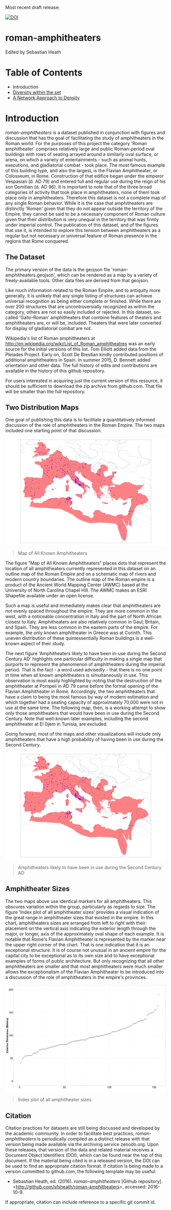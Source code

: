 Most recent draft release: 

[![DOI](https://zenodo.org/badge/15487558.svg)](https://zenodo.org/badge/latestdoi/15487558)

roman-amphitheaters
===================

Edited by Sebastian Heath

# Table of Contents
 * Introduction
 * [Diversity within the set](diversity-within-set.md)
 * [A Network Approach to Density](network-density.md)

# Introduction
*roman-amphitheaters* is a dataset published in conjunction with figures and discussion that has the goal of facilitating the study of amphitheaters in the Roman world. For the purposes of this project the category 'Roman amphitheater' comprises relatively large and public Roman-period oval buildings with rows of seating arrayed around a similarly oval surface, or arena, on which a variety of entertainments - such as animal hunts, executions, and gladiatorial combat - took place. The most famous example of this building type, and also the largest, is the Flavian Amphitheater, or Colosseum, in Rome. Construction of that edifice began under the emperor Vespasian (d. AD 79) and entered full and regular use during the reign of his son Domitian (d. AD 96). It is important to note that of the three broad categories of activity that took place in amphitheaters, none of them took place only in amphitheaters. Therefore this dataset is not a complete map of any single Roman behavior. While it is the case that amphitheaters are distinctly 'Roman' given that they do not appear outside the territory of the Empire, they cannot be said to be a necessary component of Roman culture given that their distribution is very unequal in the territory that was firmly under imperial control. The publication of this dataset, and of the figures that use it, is intended to explore this tension between amphitheaters as a regular but not necessary or universal feature of Roman presence in the regions that Rome conquered.

## The Dataset
The primary version of the data is the geojson file 'roman-amphitheaters.geojson', which can be rendered as a map by a variety of freely-available tools. Other data files are derived from that geojson.

Like much information related to the Roman Empire, and to antiquity more generally, it is unlikely that any single listing of structures can achieve universal recognition as being either complete or finished. While there are over 200 structures that are uncontroversially recognized as within the category, others are not so easily included or rejected. In this dataset, so-called 'Gallo-Roman' amphitheaters that combine features of theaters and amphitheaters are, or will be, included. Theaters that were later converted for display of gladiatorial combat are not.

Wikipedia's list of Roman amphitheaters at http://en.wikipedia.org/wiki/List_of_Roman_amphitheatres was an early source for the initial versions of this list. Tom Elliott added data from the Pleiades Project. Early on, Scott De Brestian kindly contributed positions of additional amphitheaters in Spain. In summer 2015, D. Bennett added orientation and other data. The full history of edits and contributions are available in the history of this github repository.

For users interested in acquiring just the current version of this resource, it should be sufficient to download the zip archive from github.com. That file will be smaller than the full repository.

## Two Distribution Maps
One goal of publishing this data is to facilitate a quantitatively informed discussion of the role of amphitheaters in the Roman Empire. The two maps included one starting point of that discussion.

![](figures/all_simple_distribution_map.png?raw=true)
> Map of All Known Amphitheaters

The figure "Map of All Known Amphitheaters" places dots that represent the location of all amphitheaters currently represented in this dataset on an outline map of the Roman Empire and on a schematic map of rivers and modern country boundaries. The outline map of the Roman empire is a product of the Ancient World Mapping Center (AWMC) based at the University of North Carolina Chapel Hill. The AWMC makes an ESRI Shapefile available under an open license.

Such a map is useful and immediately makes clear that amphitheaters are not evenly spaced throughout the empire. They are more common in the west, with a noticeable concentration in Italy and the part of North African closest to Italy. Amphitheaters are also relatively common in Gaul, Britain, and Spain. They are less common in the eastern parts of the empire. For example, the only known amphitheater in Greece was at Corinth. This uneven distribution of these quintessentially Roman buildings is a well-known aspect of their study.

The next figure 'Amphitheaters likely to have been in-use during the Second Century AD' highlights one particular difficulty in making a single map that purports to represent the phenomenon of amphitheaters during the imperial period. That is the fact - a word used advisedly - that there is no one point in time when all known amphitheaters is simultaneously in use. This observation is most easily highlighted by noting that the destruction of the amphitheater at Pompeii in AD 79 came before the formal opening of the Flavian Amphitheater in Rome. Accordingly, the two amphitheaters that have a claim to being the most famous by way of modern estimation and which together had a seating capacity of approximately 70,000 were not in use at the same time. The following map, then, is a working attempt to show only those amphitheaters that would have been in use during the Second Century. Note that well-known later examples, including the second amphitheater at El Djem in Tunisia, are excluded.

Going forward, most of the maps and other visualizations will include only amphitheaters that have a high probability of having been in use during the Second Century.

![](figures/simple_distribution_map.png?raw=true)
> Amphitheaters likely to have been in use during the Second Century AD

## Amphitheater Sizes
The two maps above use identical markers for all amphitheaters. This obscures variation within the group, particularly as regards to size. The figure 'Index plot of all amphitheater sizes' provides a visual indication of the great range in amphitheater sizes that existed in the empire. In this chart, amphitheaters sizes are arranged from left to right with their placement on the vertical axis indicating the exterior length through the major, or longer, axis of the approximately oval shape of each example. It is notable that Rome's Flavian Amphitheater is represented by the marker near the upper right corner of the chart. That is one indication that it is an exceptional structure. It is of course not unusual in an ancient empire for the capital city to be exceptional as to its own size and to have exceptional examples of forms of public architecture. But only recognizing that all other amphitheaters are smaller and that most amphitheaters were much smaller allows the exceptionalism of the Flavian Amphitheater to be introduced into a discussion of the role of amphitheaters in the empire's provinces.

![](figures/all_exterior_lengths_index_plot.png?raw=true)
> Index plot of all amphitheater sizes

## Citation
Citation practices for datasets are still being discussed and developed by the academic community. In order to facilitate best practices, *roman-amphitheaters* is periodically compiled as a distinct release with that version being made available via the archiving service zenodo.org. Upon these releases, that version of the data and related material receives a Document Object Identifiers (DOI), which can be found near the top of this document. If the material being cited is in a released version, the DOI can be used to find an appropriate citation format. If citation is being made to a version committed to github.com, the following template may be useful:

 * Sebastian Heath, ed. (2016). *roman-amphitheaters* [Github repository]. &lt;http://github.com/sfsheath/roman-amphitheaters&gt;, accessed: 2016-10-9.
 
If appropriate, citation can include reference to a specific git commit id.
 

